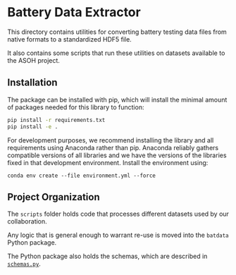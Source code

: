 # Battery Data Extractor 

This directory contains utilities for converting battery testing data files from native formats
to a standardized HDF5 file.

It also contains some scripts that run these utilities on datasets available to the ASOH project.

## Installation

The package can be installed with pip,
which will install the minimal amount of packages needed for this library
to function:

```bash
pip install -r requirements.txt
pip install -e .
```

For development purposes, we recommend installing the library and 
all requirements
using Anaconda rather than pip. 
Anaconda reliably gathers compatible 
versions of all libraries and we have the versions of the libraries
fixed in that development environment.
Install the environment using: 

`conda env create --file environment.yml --force`

## Project Organization

The `scripts` folder holds code that processes different datasets used by our collaboration. 

Any logic that is general enough to warrant re-use is moved into the `batdata` Python package.

The Python package also holds the schemas, which are described in 
[`schemas.py`](./batdata/schemas.py).
